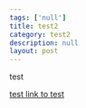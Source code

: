 ```yaml
---
tags: ['null']
title: test2
category: test2
description: null
layout: post
---
```

test

[test link to test](test)
